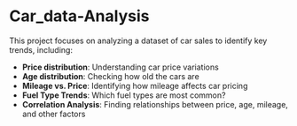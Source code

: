 # Car_data-Analysis
This project focuses on analyzing a dataset of car sales to identify key trends, including:
- **Price distribution**: Understanding car price variations
- **Age distribution**: Checking how old the cars are
- **Mileage vs. Price**: Identifying how mileage affects car pricing
- **Fuel Type Trends**: Which fuel types are most common?
- **Correlation Analysis**: Finding relationships between price, age, mileage, and other factors
